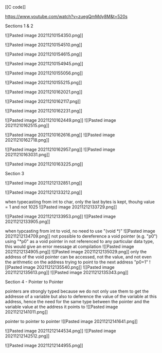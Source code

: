[[C code]]

https://www.youtube.com/watch?v=zuegQmMdy8M&t=520s

Sections 1 & 2

![[Pasted image 20211210154350.png]]

![[Pasted image 20211210154510.png]]

![[Pasted image 20211210154615.png]]

![[Pasted image 20211210154945.png]]

![[Pasted image 20211210155056.png]]

![[Pasted image 20211210155215.png]]

![[Pasted image 20211210162021.png]]

![[Pasted image 20211210162117.png]]

![[Pasted image 20211210162231.png]]

![[Pasted image 20211210162449.png]]
![[Pasted image 20211210162515.png]]

![[Pasted image 20211210162616.png]]
![[Pasted image 20211210162718.png]]

![[Pasted image 20211210162957.png]]
![[Pasted image 20211210163031.png]]


![[Pasted image 20211210163225.png]]

Section 3

![[Pasted image 20211212132851.png]]

![[Pasted image 20211212133212.png]]

when typecasting from int to char, only the last bytes is kept, thouhg value = 1 and not 1025
![[Pasted image 20211212133729.png]]

![[Pasted image 20211212133953.png]]
![[Pasted image 20211212133905.png]]

when typcasting from int to void, no need to use "(void *)" 
![[Pasted image 20211212134709.png]]
not possible to dereference a void pointer (e.g. "p0") using "*p0" as a void pointer in not referenced to any particular data type, this would give an error message at compilation
![[Pasted image 20211212134905.png]]
![[Pasted image 20211212135029.png]]
only the address of the void pointer can be accessed, not the value, and not even the arithmetic on the address trying to point to the next address "p0+1"
![[Pasted image 20211212135540.png]]
![[Pasted image 20211212135613.png]]
![[Pasted image 20211212135343.png]]

Section 4 - Pointer to Pointer

pointers are strongly typed because we do not only use them to get the addresse of a variable but also to deference the value of the variable at this address, hence the need for the same type between the pointer and the variable value at the address it points to
![[Pasted image 20211212141011.png]]

pointer to pointer to pointer
![[Pasted image 20211212141641.png]]

![[Pasted image 20211212144534.png]]
![[Pasted image 20211212142512.png]]

![[Pasted image 20211212144955.png]]